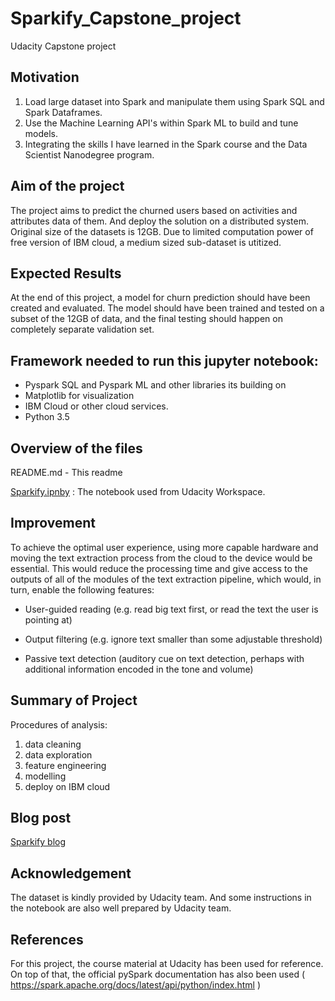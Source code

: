 # Sparkify_Capstone_project
Udacity Capstone project

## Motivation
1. Load large dataset into Spark and manipulate them using Spark SQL and Spark Dataframes.
2. Use the Machine Learning API's within Spark ML to build and tune models.
3. Integrating the skills I have learned in the Spark course and the Data Scientist Nanodegree program.

## Aim of the project
The project aims to predict the churned users based on activities and attributes data of them. And deploy the solution on a distributed system. Original size of the datasets is 12GB. Due to limited computation power of free version of IBM cloud, a medium sized sub-dataset is utitized.

## Expected Results
At the end of this project, a model for churn prediction should have been created and evaluated. The model should have been trained and tested on a subset of the 12GB of data, and the final testing should happen on completely separate validation set. 

## Framework needed to run this jupyter notebook:
- Pyspark SQL and Pyspark ML and other libraries its building on
- Matplotlib for visualization 
- IBM Cloud or other cloud services.
- Python 3.5

## Overview of the files

README.md - This readme

[Sparkify.ipnby](https://github.com/deshpande-shruti/Sparkify_Capstone_project) : The notebook used from Udacity Workspace.

## Improvement
To achieve the optimal user experience, using more capable hardware and moving the text extraction process from the cloud to the device would be essential. This would reduce the processing time and give access to the outputs of all of the modules of the text extraction pipeline, which would, in turn, enable the following features:

- User-guided reading (e.g. read big text first, or read the text the user is pointing at)

- Output filtering (e.g. ignore text smaller than some adjustable threshold)

- Passive text detection (auditory cue on text detection, perhaps with additional information encoded in the tone and volume)

## Summary of Project
Procedures of analysis:  
1. data cleaning
2. data exploration
3. feature engineering
4. modelling
5. deploy on IBM cloud

## Blog post
[Sparkify blog](https://medium.com/@sonyand96/churn-analysis-on-a-huge-dataset-861a8e7c8c25)


## Acknowledgement
The dataset is kindly provided by Udacity team. And some instructions in the notebook are also well prepared by Udacity team.

## References
For this project, the course material at Udacity has been used for reference. On top of that, the official pySpark documentation has also been used ( https://spark.apache.org/docs/latest/api/python/index.html )
